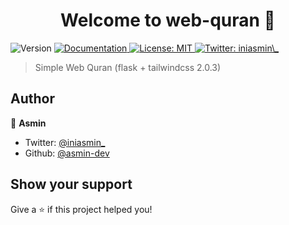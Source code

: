 <h1 align="center">Welcome to web-quran 👋</h1>
<p>
  <img alt="Version" src="https://img.shields.io/badge/version-1.0-blue.svg?cacheSeconds=2592000" />
  <a href="https://github.com/asmin-dev/web-quran" target="_blank">
    <img alt="Documentation" src="https://img.shields.io/badge/documentation-yes-brightgreen.svg" />
  </a>
  <a href="#" target="_blank">
    <img alt="License: MIT" src="https://img.shields.io/badge/License-MIT-yellow.svg" />
  </a>
  <a href="https://twitter.com/iniasmin\_" target="_blank">
    <img alt="Twitter: iniasmin\_" src="https://img.shields.io/twitter/follow/iniasmin\_.svg?style=social" />
  </a>
</p>

> Simple Web Quran (flask + tailwindcss 2.0.3)

## Author

👤 **Asmin**

- Twitter: [@iniasmin\_](https://twitter.com/iniasmin_)
- Github: [@asmin-dev](https://github.com/asmin-dev)

## Show your support

Give a ⭐️ if this project helped you!


